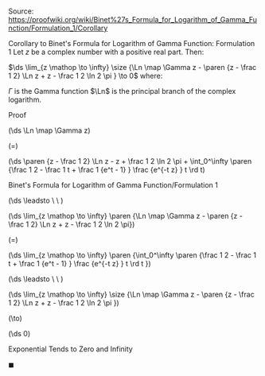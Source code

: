 # 

Source: https://proofwiki.org/wiki/Binet%27s_Formula_for_Logarithm_of_Gamma_Function/Formulation_1/Corollary

Corollary to Binet's Formula for Logarithm of Gamma Function: Formulation 1
Let $z$ be a complex number with a positive real part.
Then: 

$\ds \lim_{z \mathop \to \infty} \size {\Ln \map \Gamma z - \paren {z - \frac 1 2} \Ln z + z - \frac 1 2 \ln 2 \pi } \to 0$
where: 

$\Gamma$ is the Gamma function
$\Ln$ is the principal branch of the complex logarithm.


Proof













\(\ds \Ln \map \Gamma z\)

\(=\)







\(\ds \paren {z - \frac 1 2} \Ln z - z + \frac 1 2 \ln 2 \pi + \int_0^\infty \paren {\frac 1 2 - \frac 1 t + \frac 1 {e^t - 1} } \frac {e^{-t z} } t \rd t\)





Binet's Formula for Logarithm of Gamma Function/Formulation 1








\(\ds \leadsto \ \ \)





\(\ds \lim_{z \mathop \to \infty} \paren {\Ln \map \Gamma z - \paren {z - \frac 1 2} \Ln z + z - \frac 1 2 \ln 2 \pi}\)

\(=\)







\(\ds \lim_{z \mathop \to \infty} \paren {\int_0^\infty \paren {\frac 1 2 - \frac 1 t + \frac 1 {e^t - 1} } \frac {e^{-t z} } t \rd t }\)














\(\ds \leadsto \ \ \)





\(\ds \lim_{z \mathop \to \infty} \size {\Ln \map \Gamma z - \paren {z - \frac 1 2} \Ln z + z - \frac 1 2 \ln 2 \pi }\)

\(\to\)







\(\ds 0\)





Exponential Tends to Zero and Infinity



$\blacksquare$





